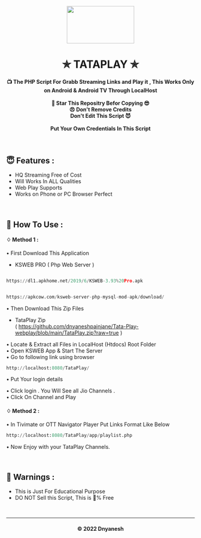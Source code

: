 
<p align="center"><img src="https://github.com/dnyaneshpainjane/Tata-Play-webplay/blob/main/favicon.ico" width="180" height="100"></p>

<h1 align='center'>✯ TATAPLAY ✯</h1>

<!-- DO NOT EDIT FILE AND ADD YOU NAME HERE AND PUBLISH -->
<!-- © 2021 TechieSneh -->

<h4 align='center'>📺 The PHP Script For Grabb Streaming Links and Play it , This Works Only on Android & Android TV Through LocalHost <br><br>🌟 Star This Repositry Befor Copying 😎<br>😠 Don't Remove Credits<br>Don't Edit This Script 😈<br><br>Put Your Own Credentials In This Script</h4>
<br>

<h2>😇 Features :</h2>

- HQ Streaming Free of Cost <br>
- Will Works In ALL Qualities
- Web Play Supports
- Works on Phone or PC Browser Perfect


<br>
<h2>🍁 How To Use : </h2>

#### ♢ Method 1 :

• First Download This Application<br>
 - KSWEB PRO ( Php Web Server ) <br>

  ```py
  
https://dl1.apkhome.net/2019/6/KSWEB-3.93%20Pro.apk

  ```
  
  ```py

https://apkcow.com/ksweb-server-php-mysql-mod-apk/download/

  ```

• Then Download This Zip Files<br>
 - TataPlay Zip <br> ( https://github.com/dnyaneshpainjane/Tata-Play-webplay/blob/main/TataPlay.zip?raw=true ) <br>

• Locate & Extract all Files in LocalHost (Htdocs) Root Folder <br>
• Open KSWEB App & Start The Server <br>
• Go to following link using browser <br>
```py
http://localhost:8080/TataPlay/
```
• Put Your login details <br>

• Click login . You Will See all Jio Channels . <br>
• Click On Channel and Play <br>


#### ♢ Method 2 :

• In Tivimate or OTT Navigator Player Put Links Format Like Below

  ```py
http://localhost:8080/TataPlay/app/playlist.php
  ```
  
   • Now Enjoy with your TataPlay Channels.</b><br>

<br>
 

<h2>🚸 Warnings :</h2>

- This is Just For Educational Purpose
- DO NOT Sell this Script, This is 💯% Free

<br>


---
<h4 align='center'>© 2022 Dnyanesh </h4>

<!-- DO NOT REMOVE THIS CREDIT 🤬 🤬 -->
